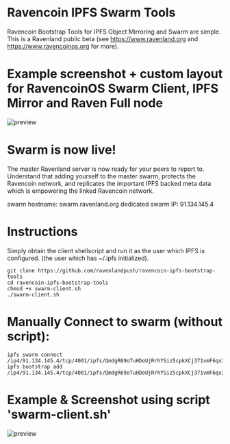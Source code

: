 # Ravencoin IPFS Swarm Tools
Ravencoin Bootstrap Tools for IPFS Object Mirroring and Swarm are simple. This is a Ravenland public beta (see https://www.ravenland.org  and https://www.ravencoinos.org for more).

# Example screenshot + custom layout for RavencoinOS Swarm Client, IPFS Mirror and Raven Full node 

![preview](https://cdn.discordapp.com/attachments/509938075816689681/571752300918603796/unknown.png)

# Swarm is now live!
The master Ravenland server is now ready for your peers to report to. Understand that adding yourself to the master swarm, protects the Ravencoin network, and replicates the important IPFS backed meta data which is empowering the linked Ravencoin network.

swarm hostname: swarm.ravenland.org
dedicated swarm IP: 91.134.145.4


# Instructions
Simply obtain the client shellscript and run it as the user which IPFS is configured. (the user which has ~/.ipfs initialized).

```
git clone https://github.com/ravenlandpush/ravencoin-ipfs-bootstrap-tools
cd ravencoin-ipfs-bootstrap-tools
chmod +x swarm-client.sh
./swarm-client.sh
```

# Manually Connect to swarm (without script): 
```
ipfs swarm connect /ip4/91.134.145.4/tcp/4001/ipfs/QmdgR69oTuHDoUjRrhYSiz5cpkXCj371vmF6qx3uxPkSSJ
ipfs bootstrap add /ip4/91.134.145.4/tcp/4001/ipfs/QmdgR69oTuHDoUjRrhYSiz5cpkXCj371vmF6qx3uxPkSSJ
```

# Example & Screenshot using script 'swarm-client.sh'

![preview](https://gateway.ravenland.org/ipfs/Qmcu1rFhAKj4dBbyCq7utUA5t3rCame5PD3cpsSfvyGpxA)


